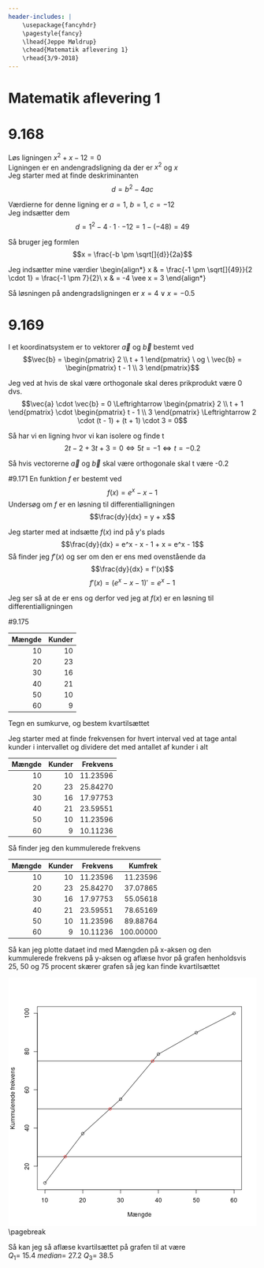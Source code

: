 ```yaml
---
header-includes: |
    \usepackage{fancyhdr}
    \pagestyle{fancy}
    \lhead{Jeppe Møldrup}
    \chead{Matematik aflevering 1}
    \rhead{3/9-2018}
---
```


# Matematik aflevering 1

# 9.168
Løs ligningen $x^2+x-12=0$  
Ligningen er en andengradsligning da der er $x^2$ og $x$  
Jeg starter med at finde deskriminanten
$$d = b^2-4ac$$

Værdierne for denne ligning er $a = 1,\ b = 1,\ c = -12$  
Jeg indsætter dem
$$d = 1^2-4 \cdot 1 \cdot -12 = 1-(-48) = 49$$

Så bruger jeg formlen
$$x = \frac{-b \pm \sqrt[]{d}}{2a}$$

Jeg indsætter mine værdier
\begin{align*}
x & = \frac{-1 \pm \sqrt[]{49}}{2 \cdot 1} = \frac{-1 \pm 7}{2}\\
x & = -4 \vee x = 3
\end{align*}

Så løsningen på andengradsligningen er $x = 4 \vee x = -0.5$

# 9.169
I et koordinatsystem er to vektorer $\vec{a}$ og $\vec{b}$ bestemt ved
$$\vec{b} = \begin{pmatrix} 2 \\ t + 1 \end{pmatrix} \ og \ \vec{b} = \begin{pmatrix} t - 1 \\ 3 \end{pmatrix}$$

Jeg ved at hvis de skal være orthogonale skal deres prikprodukt være $0$ dvs.
$$\vec{a} \cdot \vec{b} = 0 \Leftrightarrow \begin{pmatrix} 2 \\ t + 1 \end{pmatrix} \cdot \begin{pmatrix} t - 1 \\ 3 \end{pmatrix} 
\Leftrightarrow 2 \cdot (t - 1) + (t + 1) \cdot 3 = 0$$

Så har vi en ligning hvor vi kan isolere og finde t
$$2t-2+3t+3=0 \Leftrightarrow 5t = -1 \Leftrightarrow t = -0.2$$

Så hvis vectorerne $\vec{a}$ og $\vec{b}$ skal være orthogonale skal t være -0.2

#9.171
En funktion $f$ er bestemt ved
$$f(x) = e^x - x - 1$$
Undersøg om $f$ er en løsning til differentialligningen
$$\frac{dy}{dx} = y + x$$

Jeg starter med at indsætte $f(x)$ ind på y's plads
$$\frac{dy}{dx} = e^x - x - 1 + x = e^x - 1$$
Så finder jeg $f'(x)$ og ser om den er ens med ovenstående da $$\frac{dy}{dx} = f'(x)$$
$$f'(x)=(e^x - x - 1)'= e^x - 1$$

Jeg ser så at de er ens og derfor ved jeg at $f(x)$ er en løsning til differentialligningen

#9.175

| Mængde| Kunder|
|------:|------:|
|     10|     10|
|     20|     23|
|     30|     16|
|     40|     21|
|     50|     10|
|     60|      9|
Tegn en sumkurve, og bestem kvartilsættet  

Jeg starter med at finde frekvensen for hvert interval ved at tage antal kunder i intervallet og dividere det med antallet af
kunder i alt


| Mængde| Kunder| Frekvens|
|------:|------:|--------:|
|     10|     10| 11.23596|
|     20|     23| 25.84270|
|     30|     16| 17.97753|
|     40|     21| 23.59551|
|     50|     10| 11.23596|
|     60|      9| 10.11236|

Så finder jeg den kummulerede frekvens


| Mængde| Kunder| Frekvens|   Kumfrek|
|------:|------:|--------:|---------:|
|     10|     10| 11.23596|  11.23596|
|     20|     23| 25.84270|  37.07865|
|     30|     16| 17.97753|  55.05618|
|     40|     21| 23.59551|  78.65169|
|     50|     10| 11.23596|  89.88764|
|     60|      9| 10.11236| 100.00000|

Så kan jeg plotte dataet ind med Mængden på x-aksen og den kummulerede frekvens på y-aksen og aflæse hvor på grafen henholdsvis 25,
50 og 75 procent skærer grafen så jeg kan finde kvartilsættet

![plot of chunk unnamed-chunk-4](figure/unnamed-chunk-4-1.png)
\pagebreak

Så kan jeg så aflæse kvartilsættet på grafen til at være  
$Q_{1}=$ 15.4 $median=$ 27.2 $Q_{3}=$ 38.5
